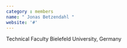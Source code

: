 ```yaml
---
category : members
name: " Jonas Betzendahl " 
website: '#'
---
```

Technical Faculty
Bielefeld University, Germany

